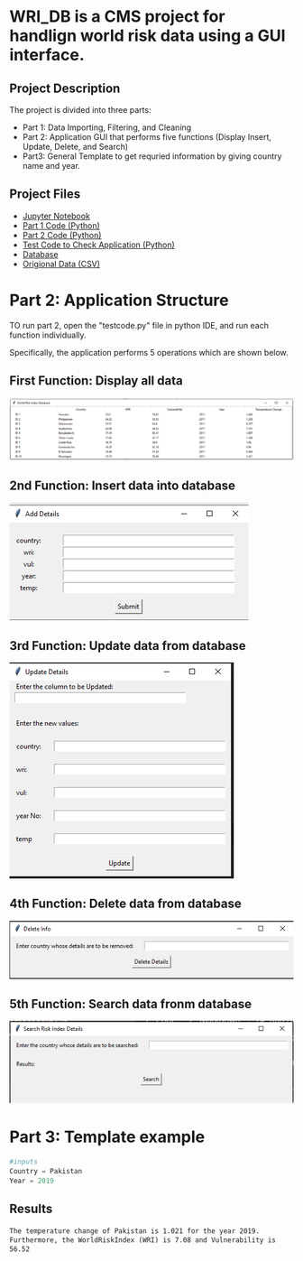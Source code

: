 # WRI_DB is a CMS project for handlign world risk data using a GUI interface.

## Project Description
The project is divided into three parts:
- Part 1: Data Importing, Filtering, and Cleaning
- Part 2: Application GUI that performs five functions (Display Insert, Update, Delete, and Search)
- Part3: General Template to get requried information by giving country name and year.

## Project Files
- [Jupyter Notebook](/basecode.ipynb)
- [Part 1 Code (Python)](/wrisk_main1.py)
- [Part 2 Code (Python)](/wrisk_main2.py)
- [Test Code to Check Application (Python)](/testcode.py)
- [Database](/risk_index.db)
- [Origional Data (CSV)](/data/)
# Part 2: Application Structure
TO run part 2, open the "testcode.py" file in python IDE, and run each function individually.

Specifically, the application performs 5 operations which are shown below.

## First Function: Display all data
![display](data/img/img1.png)

## 2nd Function: Insert data into database
![insert](data/img/img2.png)

## 3rd Function: Update data from database
![update](data/img/img3.png)

## 4th Function: Delete data from database
![delete](data/img/img4.png)

## 5th Function: Search data fronm database
![search](data/img/img5.png)

# Part 3: Template example

```python
#inputs
Country = Pakistan
Year = 2019
```
## Results
```
The temperature change of Pakistan is 1.021 for the year 2019. Furthermore, the WorldRiskIndex (WRI) is 7.08 and Vulnerability is 56.52
```